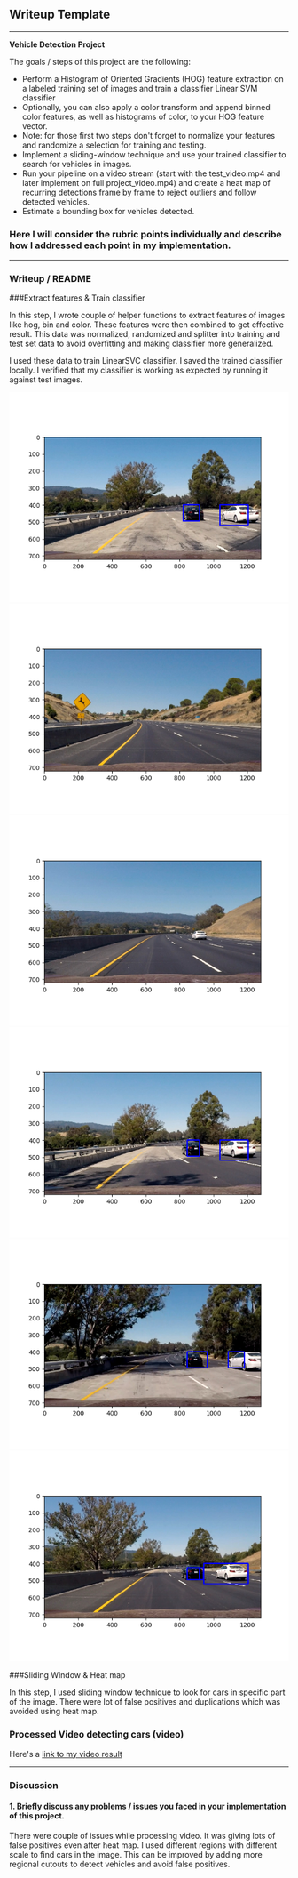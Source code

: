 ## Writeup Template

---

**Vehicle Detection Project**

The goals / steps of this project are the following:

* Perform a Histogram of Oriented Gradients (HOG) feature extraction on a labeled training set of images and train a classifier Linear SVM classifier
* Optionally, you can also apply a color transform and append binned color features, as well as histograms of color, to your HOG feature vector. 
* Note: for those first two steps don't forget to normalize your features and randomize a selection for training and testing.
* Implement a sliding-window technique and use your trained classifier to search for vehicles in images.
* Run your pipeline on a video stream (start with the test_video.mp4 and later implement on full project_video.mp4) and create a heat map of recurring detections frame by frame to reject outliers and follow detected vehicles.
* Estimate a bounding box for vehicles detected.


[//]: # (Image References)

[image1]: ./output_images/test_img_result_1.png "Test Image 1"
[image2]: ./output_images/test_img_result_2.png "Test Image 2"
[image3]: ./output_images/test_img_result_3.png "Test Image 3"
[image4]: ./output_images/test_img_result_4.png "Test Image 4"
[image5]: ./output_images/test_img_result_5.png "Test Image 5"
[image6]: ./output_images/test_img_result_6.png "Test Image 6"
[video1]: project_result.mp4 "Video"


### Here I will consider the rubric points individually and describe how I addressed each point in my implementation.  

---

### Writeup / README

###Extract features & Train classifier

In this step, I wrote couple of helper functions to extract features of images like hog, bin and color. These features were then combined to get effective result. This data was normalized, randomized and splitter into training and test set data to avoid overfitting and making classifier more generalized.

I used these data to train LinearSVC classifier. I saved the trained classifier locally. I verified that my classifier is working as expected by running it against test images.

![alt text][image1]
![alt text][image2]
![alt text][image3]
![alt text][image4]
![alt text][image5]
![alt text][image6]

###Sliding Window & Heat map

In this step, I used sliding window technique to look for cars in specific part of the image. There were lot of false positives and duplications which was avoided using heat map.

### Processed Video detecting cars (video)

Here's a [link to my video result](./project_result.mp4)

---

### Discussion

#### 1. Briefly discuss any problems / issues you faced in your implementation of this project. 

There were couple of issues while processing video. It was giving lots of false positives even after heat map. I used different regions with different scale to find cars in the image. This can be improved by adding more regional cutouts to detect vehicles and avoid false positives.
